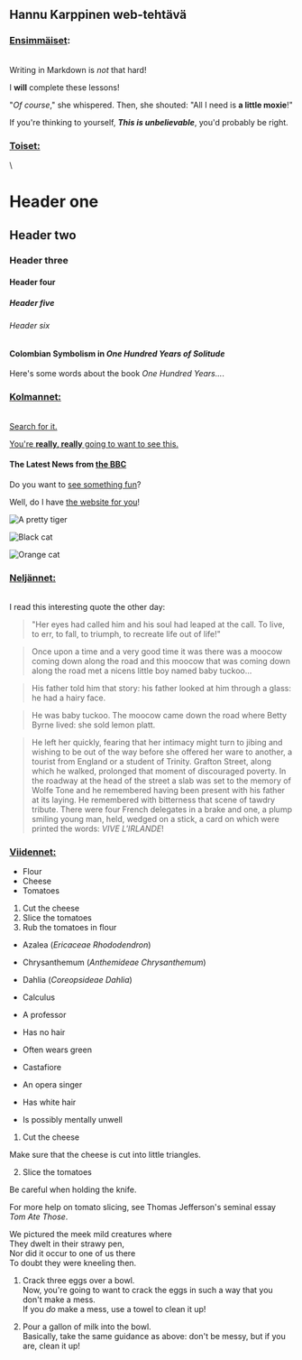 ## Hannu Karppinen web-tehtävä


### <ins>Ensimmäiset</ins>:
\
Writing in Markdown is _not_ that hard!


I **will** complete these lessons!


"_Of course_," she whispered. Then, she shouted: "All I need is **a little moxie**!"


If you're thinking to yourself, **_This is unbelievable_**, you'd probably be right.


### <ins>Toiset:</ins>
\
# Header one
## Header two
### Header three
#### Header four
##### Header five
###### Header six



#### Colombian Symbolism in _One Hundred Years of Solitude_

Here's some words about the book _One Hundred Years..._.


### <ins>Kolmannet:</ins>
\
[Search for it.](www.google.com)



[You're **really, really** going to want to see this.](www.dailykitten.com)


#### The Latest News from [the BBC](www.bbc.com/news)


Do you want to [see something fun][a fun place]?

Well, do I have [the website for you][another fun place]!



[a fun place]: www.zombo.com
[another fun place]: www.stumbleupon.com


![A pretty tiger](https://upload.wikimedia.org/wikipedia/commons/5/56/Tiger.50.jpg)



![Black cat][Black]

![Orange cat][Orange]

[Black]: https://upload.wikimedia.org/wikipedia/commons/a/a3/81_INF_DIV_SSI.jpg


[Black]: https://upload.wikimedia.org/wikipedia/commons/a/a3/81_INF_DIV_SSI.jpg

[Orange]: http://icons.iconarchive.com/icons/google/noto-emoji-animals-nature/256/22221-cat-icon.png


### <ins>Neljännet:</ins>
\
I read this interesting quote the other day:

>"Her eyes had called him and his soul had leaped at the call. To live, to err, to fall, to triumph, to recreate life out of life!"



>Once upon a time and a very good time it was there was a moocow coming down along the road and this moocow that was coming down along the road met a nicens little boy named baby tuckoo...

>His father told him that story: his father looked at him through a glass: he had a hairy face.

>He was baby tuckoo. The moocow came down the road where Betty Byrne lived: she sold lemon platt.


>He left her quickly, fearing that her intimacy might turn to jibing and wishing to be out of the way before she offered her ware to another, a tourist from England or a student of Trinity. Grafton Street, along which he walked, prolonged that moment of discouraged poverty. In the roadway at the head of the street a slab was set to the memory of Wolfe Tone and he remembered having been present with his father at its laying. He remembered with bitterness that scene of tawdry tribute. There were four French delegates in a brake and one, a plump smiling young man, held, wedged on a stick, a card on which were printed the words: _VIVE L'IRLANDE_!


### <ins>Viidennet:</ins>  


* Flour
* Cheese
* Tomatoes


1. Cut the cheese
2. Slice the tomatoes
3. Rub the tomatoes in flour


* Azalea (_Ericaceae Rhododendron_)
* Chrysanthemum (_Anthemideae Chrysanthemum_)
* Dahlia (_Coreopsideae Dahlia_)


* Calculus
 * A professor
 * Has no hair
 * Often wears green
* Castafiore
 * An opera singer
 * Has white hair
 * Is possibly mentally unwell


1. Cut the cheese

 Make sure that the cheese is cut into little triangles.
 
2. Slice the tomatoes

 Be careful when holding the knife.
 
 For more help on tomato slicing, see Thomas Jefferson's seminal essay _Tom Ate Those_.


We pictured the meek mild creatures where  
They dwelt in their strawy pen,  
Nor did it occur to one of us there  
To doubt they were kneeling then.  


1. Crack three eggs over a bowl.  
 Now, you're going to want to crack the eggs in such a way that you don't make a mess.  
If you _do_ make a mess, use a towel to clean it up!

2. Pour a gallon of milk into the bowl.  
 Basically, take the same guidance as above: don't be messy, but if you are, clean it up!
